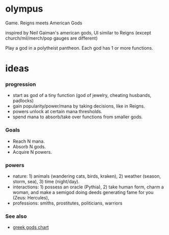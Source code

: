 # olympus
Game. Reigns meets American Gods

inspired by Neil Gaiman's american gods, 
UI similar to Reigns (except church/mil/merch/pop gauges are different)

Play a god in a polytheist pantheon.
Each god has 1 or more functions.

# ideas

### progression
* start as god of a tiny function (god of jewelry, cheating husbands, padlocks)
* gain popularity/power/mana by taking decisions, like in Reigns.
* powers unlock at certain mana thresholds.
* spend mana to absorb/take over functions from smaller gods.

### Goals
* Reach N mana.
* Absorb N gods.
* Acquire N powers.

### powers
* nature: 1) animals (wandering cats, birds, kraken), 2) weather (season, storm, sea), 3) time (night/day).
* interactions: 1) possess an oracle (Pythia), 2) take human form, charm a woman, and make a semigod doing deeds generating fame for you (Zeus: Hercules), 
* professions: smiths, prostitutes, politicians, warriors

### See also
* [greek gods chart](https://ludios.org/greekgods/greek-tree-full.png)
